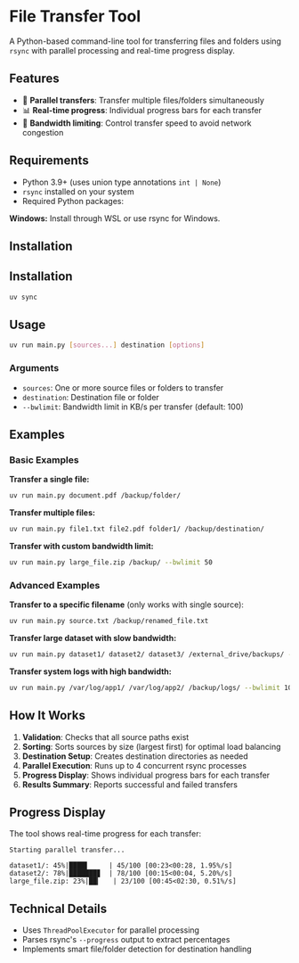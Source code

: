 # File Transfer Tool

A Python-based command-line tool for transferring files and folders using `rsync` with parallel processing and real-time progress display.

## Features

- 🚀 **Parallel transfers**: Transfer multiple files/folders simultaneously
- 📊 **Real-time progress**: Individual progress bars for each transfer
- 🔧 **Bandwidth limiting**: Control transfer speed to avoid network congestion

## Requirements

- Python 3.9+ (uses union type annotations `int | None`)
- `rsync` installed on your system
- Required Python packages:




**Windows:**
Install through WSL or use rsync for Windows.

## Installation
## Installation
```bash
uv sync
```

## Usage

```bash
uv run main.py [sources...] destination [options]
```

### Arguments

- `sources`: One or more source files or folders to transfer
- `destination`: Destination file or folder
- `--bwlimit`: Bandwidth limit in KB/s per transfer (default: 100)

## Examples

### Basic Examples

**Transfer a single file:**
```bash
uv run main.py document.pdf /backup/folder/
```

**Transfer multiple files:**
```bash
uv run main.py file1.txt file2.pdf folder1/ /backup/destination/
```

**Transfer with custom bandwidth limit:**
```bash
uv run main.py large_file.zip /backup/ --bwlimit 50
```

### Advanced Examples

**Transfer to a specific filename** (only works with single source):
```bash
uv run main.py source.txt /backup/renamed_file.txt
```

**Transfer large dataset with slow bandwidth:**
```bash
uv run main.py dataset1/ dataset2/ dataset3/ /external_drive/backups/ --bwlimit 25
```

**Transfer system logs with high bandwidth:**
```bash
uv run main.py /var/log/app1/ /var/log/app2/ /backup/logs/ --bwlimit 1000
```

## How It Works

1. **Validation**: Checks that all source paths exist
2. **Sorting**: Sorts sources by size (largest first) for optimal load balancing
3. **Destination Setup**: Creates destination directories as needed
4. **Parallel Execution**: Runs up to 4 concurrent rsync processes
5. **Progress Display**: Shows individual progress bars for each transfer
6. **Results Summary**: Reports successful and failed transfers

## Progress Display

The tool shows real-time progress for each transfer:

```
Starting parallel transfer...

dataset1/: 45%|████▌     | 45/100 [00:23<00:28, 1.95%/s]
dataset2/: 78%|███████▊  | 78/100 [00:15<00:04, 5.20%/s]
large_file.zip: 23%|██▎   | 23/100 [00:45<02:30, 0.51%/s]
```

## Technical Details

- Uses `ThreadPoolExecutor` for parallel processing
- Parses rsync's `--progress` output to extract percentages
- Implements smart file/folder detection for destination handling
